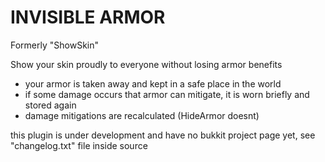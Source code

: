 # INVISIBLE ARMOR

Formerly "ShowSkin"

Show your skin proudly to everyone without losing armor benefits

- your armor is taken away and kept in a safe place in the world
- if some damage occurs that armor can mitigate, it is worn briefly and stored again
- damage mitigations are recalculated (HideArmor doesnt)

this plugin is under development and have no bukkit project page yet, see "changelog.txt" file inside source
